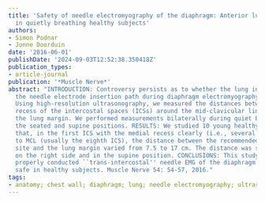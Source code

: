 ```yaml
---
title: 'Safety of needle electromyography of the diaphragm: Anterior lung margins
  in quietly breathing healthy subjects'
authors:
- Simon Podnar
- Jonne Doorduin
date: '2016-06-01'
publishDate: '2024-09-03T12:52:38.350418Z'
publication_types:
- article-journal
publication: '*Muscle Nerve*'
abstract: "INTRODUCTION: Controversy persists as to whether the lung interposes on
  the needle electrode insertion path during diaphragm electromyography (EMG). METHODS:
  Using high-resolution ultrasonography, we measured the distances between the medial
  recess of the intercostal spaces (ICSs) around the mid-clavicular line (MCL) and
  the lung margin. We performed measurements bilaterally during quiet breathing in
  the seated and supine positions. RESULTS: We studied 10 young healthy men and found
  that, in the first ICS with the medial recess clearly (i.e., several cm) lateral
  to MCL (usually the eighth ICS), the distance between the recommended insertion
  site and the lung margin varied from 7.5 to 17 cm. The distance was slightly larger
  on the right side and in the supine position. CONCLUSIONS: This study confirms that
  properly conducted ``trans-intercostal'' needle EMG of the diaphragm is generally
  safe in healthy subjects. Muscle Nerve 54: 54-57, 2016."
tags:
- anatomy; chest wall; diaphragm; lung; needle electromyography; ultrasonography
---
```

